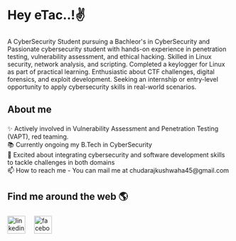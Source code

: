<h1 align="left">Hey eTac..!✌️</h1>

###

<p align="left">A CyberSecurity Student pursuing a Bachleor's in CyberSecurity and Passionate cybersecurity student with hands-on experience in penetration testing, vulnerability assessment, and ethical hacking. Skilled in Linux security, network analysis, and scripting. Completed a keylogger for Linux as part of practical learning. Enthusiastic about CTF challenges, digital forensics, and exploit development. Seeking an internship or entry-level opportunity to apply cybersecurity skills in real-world scenarios.</p>

###

<h2 align="left">About me</h2>

###

<p align="left">✨ Actively involved in Vulnerability Assessment and Penetration Testing (VAPT), red teaming.<br>📚 Currently ongoing my B.Tech in CyberSecurity<br>💬 Excited about integrating cybersecurity and software development skills to tackle challenges in both domains<br>📫 How to reach me - You can mail me at chudarajkushwaha45@gmail.com</p>

###

<h2 align="left">Find me around the web 🌎</h2>

###

<div align="left">
  <img src="https://cdn.jsdelivr.net/gh/devicons/devicon/icons/linkedin/linkedin-original.svg" height="40" alt="linkedin logo"  />
  <img width="12" />
  <img src="https://cdn.jsdelivr.net/gh/devicons/devicon/icons/facebook/facebook-original.svg" height="40" alt="facebook logo"  />
</div>

###
